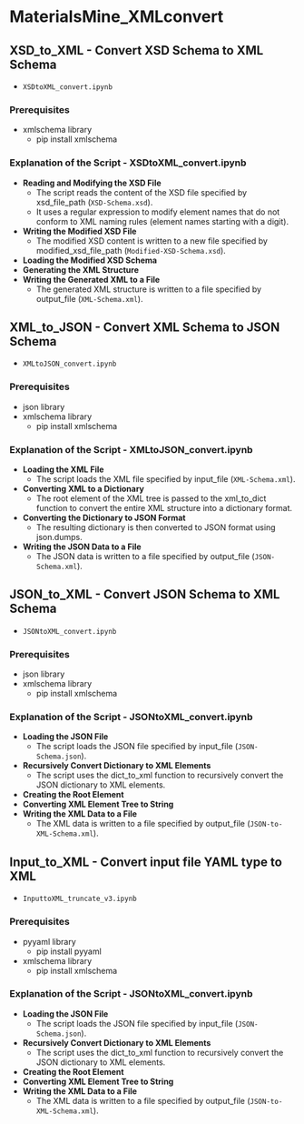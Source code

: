 # MaterialsMine_XMLconvert

## **XSD_to_XML** - Convert XSD Schema to XML Schema
  - `XSDtoXML_convert.ipynb`

### **Prerequisites**
  - xmlschema library
      - pip install xmlschema

### **Explanation of the Script - XSDtoXML_convert.ipynb**
  - **Reading and Modifying the XSD File**
    - The script reads the content of the XSD file specified by xsd_file_path (`XSD-Schema.xsd`).
    - It uses a regular expression to modify element names that do not conform to XML naming rules (element names starting with a digit).
  - **Writing the Modified XSD File**
    - The modified XSD content is written to a new file specified by modified_xsd_file_path (`Modified-XSD-Schema.xsd`).
  - **Loading the Modified XSD Schema**
  - **Generating the XML Structure**
  - **Writing the Generated XML to a File**
    - The generated XML structure is written to a file specified by output_file (`XML-Schema.xml`).



## **XML_to_JSON** - Convert XML Schema to JSON Schema
  - `XMLtoJSON_convert.ipynb`

### **Prerequisites**
  - json library
  - xmlschema library
      - pip install xmlschema

### **Explanation of the Script - XMLtoJSON_convert.ipynb**
  - **Loading the XML File**
      - The script loads the XML file specified by input_file (`XML-Schema.xml`).
  - **Converting XML to a Dictionary**
    - The root element of the XML tree is passed to the xml_to_dict function to convert the entire XML structure into a dictionary format.
  - **Converting the Dictionary to JSON Format**
    - The resulting dictionary is then converted to JSON format using json.dumps.
  - **Writing the JSON Data to a File**
    - The JSON data is written to a file specified by output_file (`JSON-Schema.xml`).



## **JSON_to_XML** - Convert JSON Schema to XML Schema
  - `JSONtoXML_convert.ipynb`

### **Prerequisites**
  - json library
  - xmlschema library
      - pip install xmlschema

### **Explanation of the Script - JSONtoXML_convert.ipynb**
- **Loading the JSON File**
    - The script loads the JSON file specified by input_file (`JSON-Schema.json`).
- **Recursively Convert Dictionary to XML Elements**
    - The script uses the dict_to_xml function to recursively convert the JSON dictionary to XML elements.
- **Creating the Root Element**
- **Converting XML Element Tree to String**
- **Writing the XML Data to a File**
    - The XML data is written to a file specified by output_file (`JSON-to-XML-Schema.xml`).



## **Input_to_XML** - Convert input file YAML type to XML
  - `InputtoXML_truncate_v3.ipynb`

### **Prerequisites**
  - pyyaml library
      - pip install pyyaml
  - xmlschema library
      - pip install xmlschema

### **Explanation of the Script - JSONtoXML_convert.ipynb**
- **Loading the JSON File**
    - The script loads the JSON file specified by input_file (`JSON-Schema.json`).
- **Recursively Convert Dictionary to XML Elements**
    - The script uses the dict_to_xml function to recursively convert the JSON dictionary to XML elements.
- **Creating the Root Element**
- **Converting XML Element Tree to String**
- **Writing the XML Data to a File**
    - The XML data is written to a file specified by output_file (`JSON-to-XML-Schema.xml`).
